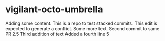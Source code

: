 # vigilant-octo-umbrella

Adding some content. 
This is a repo to test stacked commits. This edit is expected to generate a conflict.
Some more text. Second commit to same PR 
2.5
Third addition of text
Added a fourth line
5
